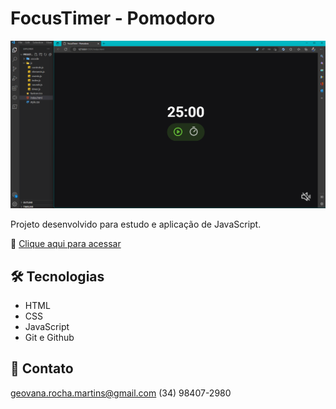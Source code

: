 # FocusTimer - Pomodoro

![preview](.github/preview.png)


Projeto desenvolvido para estudo e aplicação de JavaScript.


🔗 [Clique aqui para acessar](https://geovanarochamp.github.io/timer-pomodoro/)

## 🛠️ Tecnologias

- HTML
- CSS
- JavaScript
- Git e Github

## 📲 Contato

geovana.rocha.martins@gmail.com
(34) 98407-2980